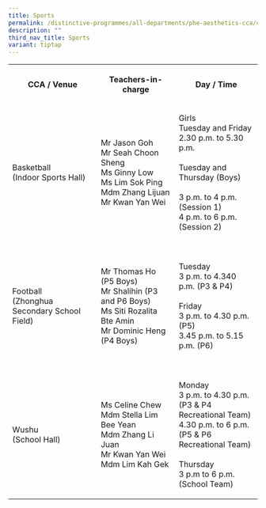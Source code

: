 ```yaml
---
title: Sports
permalink: /distinctive-programmes/all-departments/phe-aesthetics-cca/cca/sports/
description: ""
third_nav_title: Sports
variant: tiptap
---
```

<table>
<tbody>
<tr>
<th rowspan="1" colspan="1">
<p>CCA / Venue
<br>
</p>
</th>
<th rowspan="1" colspan="1">
<p>Teachers-in-charge
<br>
</p>
</th>
<th rowspan="1" colspan="1">
<p>Day / Time</p>
</th>
</tr>
<tr>
<td rowspan="1" colspan="1">
<p>Basketball
<br>(Indoor Sports Hall)
<br>
</p>
</td>
<td rowspan="1" colspan="1">
<p>Mr Jason Goh
<br>Mr Seah Choon Sheng
<br>Ms Ginny Low
<br>Ms Lim Sok Ping
<br>Mdm Zhang Lijuan
<br>Mr Kwan Yan Wei
<br>
</p>
</td>
<td rowspan="1" colspan="1">
<p>Girls
<br>Tuesday and Friday
<br>2.30 p.m. to 5.30 p.m.
<br>
<br>Tuesday and Thursday (Boys)
<br>
<br>3 p.m. to 4 p.m. (Session 1)
<br>4 p.m. to 6 p.m. (Session 2)</p>
</td>
</tr>
<tr>
<td rowspan="1" colspan="3">
<p></p>
</td>
</tr>
<tr>
<td rowspan="1" colspan="1">
<p>Football
<br>(Zhonghua Secondary School Field)</p>
</td>
<td rowspan="1" colspan="1">
<p>Mr Thomas Ho (P5 Boys)
<br>Mr Shalihin (P3 and P6 Boys)
<br>Ms Siti Rozalita Bte Amin
<br>Mr Dominic Heng (P4 Boys)</p>
</td>
<td rowspan="1" colspan="1">
<p>Tuesday
<br>3 p.m. to 4.340 p.m. (P3 &amp; P4)
<br>
<br>Friday
<br>3 p.m. to 4.30 p.m. (P5)
<br>3.45 p.m. to 5.15 p.m. (P6)</p>
</td>
</tr>
<tr>
<td rowspan="1" colspan="3">
<p></p>
</td>
</tr>
<tr>
<td rowspan="1" colspan="1">
<p>Wushu
<br>(School Hall)</p>
</td>
<td rowspan="1" colspan="1">
<p>Ms Celine Chew
<br>Mdm Stella Lim Bee Yean
<br>Mdm Zhang Li Juan
<br>Mr Kwan Yan Wei
<br>Mdm Lim Kah Gek</p>
</td>
<td rowspan="1" colspan="1">
<p>Monday
<br>3 p.m. to 4.30 p.m.
<br>(P3 &amp; P4 Recreational Team)
<br>4.30 p.m. to 6 p.m.
<br>(P5 &amp; P6 Recreational Team)
<br>
<br>Thursday
<br>3 p.m to 6 p.m. (School Team)</p>
</td>
</tr>
</tbody>
</table>
<p></p>